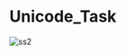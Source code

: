# Unicode_Task

![ss2](https://user-images.githubusercontent.com/51089917/63621798-85528700-c612-11e9-91a7-9a3992c352f1.jpg)
